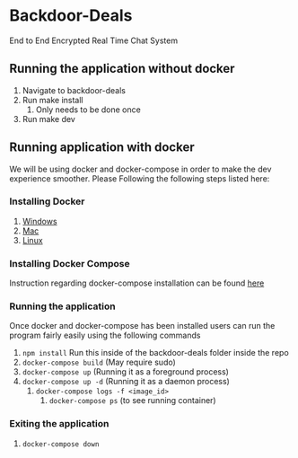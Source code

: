 # Backdoor-Deals

End to End Encrypted Real Time Chat System

## Running the application without docker

  1. Navigate to backdoor-deals
  2. Run make install
     1. Only needs to be done once
  3. Run make dev

## Running application with docker

We will be using docker and docker-compose in order to make the dev experience smoother.
Please Following the following steps listed here:

### Installing Docker

  1. [Windows](https://docs.docker.com/desktop/install/windows-install/)
  2. [Mac](https://docs.docker.com/desktop/install/mac-install/)
  3. [Linux](https://docs.docker.com/desktop/install/linux-install/)

### Installing Docker Compose

  Instruction regarding docker-compose installation can be found [here](https://docs.docker.com/compose/install/)

### Running the application

  Once docker and docker-compose has been installed users can run the program fairly easily using the following commands

  1. `npm install` Run this inside of the backdoor-deals folder inside the repo
  2. `docker-compose build` (May require sudo)
  3. `docker-compose up` (Running it as a foreground process)
  4. `docker-compose up -d` (Running it as a daemon process)
     1. `docker-compose logs -f <image_id>`
        1. `docker-compose ps` (to see running container)

### Exiting the application

  1. ```docker-compose down```

